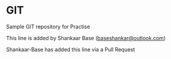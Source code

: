# GIT

Sample GIT repository for Practise

This line is added by Shankaar Base (baseshankar@outlook.com)

Shankaar-Base has added this line via a Pull Request

